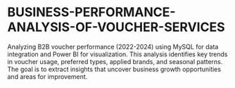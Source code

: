 # BUSINESS-PERFORMANCE-ANALYSIS-OF-VOUCHER-SERVICES
Analyzing B2B voucher performance (2022-2024) using MySQL for data integration and Power BI for visualization. This analysis identifies key trends in voucher usage, preferred types, applied brands, and seasonal patterns. The goal is to extract insights that uncover business growth opportunities and areas for improvement.
